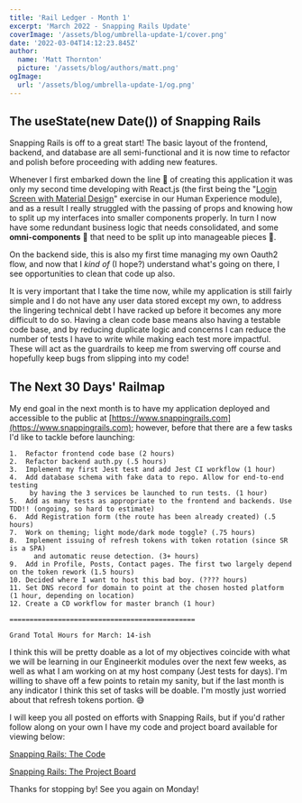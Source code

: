 ```yaml
---
title: 'Rail Ledger - Month 1'
excerpt: 'March 2022 - Snapping Rails Update'
coverImage: '/assets/blog/umbrella-update-1/cover.png'
date: '2022-03-04T14:12:23.845Z'
author:
  name: 'Matt Thornton'
  picture: '/assets/blog/authors/matt.png'
ogImage:
  url: '/assets/blog/umbrella-update-1/og.png'
---
```


## The useState(new Date()) of Snapping Rails 

Snapping Rails is off to a great start! The basic layout of the frontend, backend, and database are all semi-functional and it is now time to refactor and polish before proceeding with adding new features.

Whenever I first embarked down the line 🚆 of creating this application it was only my second time developing with React.js (the first being the "[Login Screen with Material Design](https://github.com/engineerkit/engineerkit/blob/main/exercises/human-experience/login-screen-ui.md)" exercise in our Human Experience module), and as a result I really struggled with the passing of props and knowing how to split up my interfaces into smaller components properly. In turn I now have some redundant business logic that needs consolidated, and some **omni-components** 🦖 that need to be split up into manageable pieces 🐔.

On the backend side, this is also my first time managing my own Oauth2 flow, and now that I *kind of* (I hope?) understand what's going on there, I see opportunities to clean that code up also.

 It is very important that I take the time now, while my application is still fairly simple and I do not have any user data stored except my own, to address the lingering technical debt I have racked up before it becomes any more difficult to do so. Having a clean code base means also having a testable code base, and by reducing duplicate logic and concerns I can reduce the number of tests I have to write while making each test more impactful. These will act as the guardrails to keep me from swerving off course and hopefully keep bugs from slipping into my code!


 ## The Next 30 Days' Railmap

 My end goal in the next month is to have my application deployed and accessible to the public at [https://www.snappingrails.com](https://www.snappingrails.com); however, before that there are a few tasks I'd like to tackle before launching:

    1.  Refactor frontend code base (2 hours)
    2.  Refactor backend auth.py (.5 hours)
    3.  Implement my first Jest test and add Jest CI workflow (1 hour)
    4.  Add database schema with fake data to repo. Allow for end-to-end testing 
         by having the 3 services be launched to run tests. (1 hour)
    5.  Add as many tests as appropriate to the frontend and backends. Use TDD!! (ongoing, so hard to estimate)
    6.  Add Registration form (the route has been already created) (.5 hours)
    7.  Work on theming; light mode/dark mode toggle? (.75 hours)
    8.  Implement issuing of refresh tokens with token rotation (since SR is a SPA) 
          and automatic reuse detection. (3+ hours)
    9.  Add in Profile, Posts, Contact pages. The first two largely depend on the token rework (1.5 hours)
    10. Decided where I want to host this bad boy. (???? hours)
    11. Set DNS record for domain to point at the chosen hosted platform (1 hour, depending on location)
    12. Create a CD workflow for master branch (1 hour)

    ==============================================

    Grand Total Hours for March: 14-ish


I think this will be pretty doable as a lot of my objectives coincide with what we will be learning in our Engineerkit modules over the next few weeks, as well as what I am working on at my host company (Jest tests for days). I'm willing to shave off a few points to retain my sanity, but if the last month is any indicator I think this set of tasks will be doable. I'm mostly just worried about that refresh tokens portion. 😅


I will keep you all posted on efforts with Snapping Rails, but if you'd rather follow along on your own I have my code and project board available for viewing below:

[Snapping Rails: The Code](https://github.com/ThorntonMatthewD/snapping-rails)

[Snapping Rails: The Project Board](https://github.com/users/ThorntonMatthewD/projects/1)

Thanks for stopping by! See you again on Monday!




